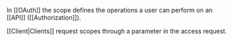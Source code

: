 In [[OAuth]] the scope defines the operations a user can perform on an [[API]] ([[Authorization]]).

[[Client|Clients]] request scopes through a parameter in the access request.